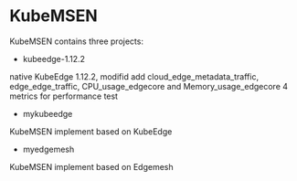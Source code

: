 # KubeMSEN

KubeMSEN contains three projects:
- kubeedge-1.12.2

native KubeEdge 1.12.2, modifid add cloud_edge_metadata_traffic, edge_edge_traffic, CPU_usage_edgecore and Memory_usage_edgecore 4 metrics for performance test

- mykubeedge

KubeMSEN implement based on KubeEdge

- myedgemesh

KubeMSEN implement based on Edgemesh